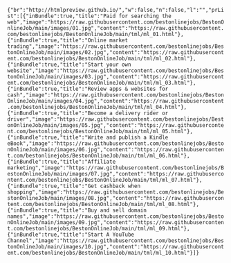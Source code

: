 `{"br":"http://htmlpreview.github.io/","w":false,"n":false,"l":"","prList":[{"inBundle":true,"title":"Paid for searching the web","image":"https://raw.githubusercontent.com/bestonlinejobs/BestonOnlineJob/main/images/01.jpg","content":"https://raw.githubusercontent.com/bestonlinejobs/BestonOnlineJob/main/tml/ml_01.html"},{"inBundle":true,"title":"Online market trading","image":"https://raw.githubusercontent.com/bestonlinejobs/BestonOnlineJob/main/images/02.jpg","content":"https://raw.githubusercontent.com/bestonlinejobs/BestonOnlineJob/main/tml/ml_02.html"},{"inBundle":true,"title":"Start your own website","image":"https://raw.githubusercontent.com/bestonlinejobs/BestonOnlineJob/main/images/03.jpg","content":"https://raw.githubusercontent.com/bestonlinejobs/BestonOnlineJob/main/tml/ml_03.html"},{"inBundle":true,"title":"Review apps & websites for cash","image":"https://raw.githubusercontent.com/bestonlinejobs/BestonOnlineJob/main/images/04.jpg","content":"https://raw.githubusercontent.com/bestonlinejobs/BestonOnlineJob/main/tml/ml_04.html"},{"inBundle":true,"title":"Become a delivery rider or driver","image":"https://raw.githubusercontent.com/bestonlinejobs/BestonOnlineJob/main/images/05.jpg","content":"https://raw.githubusercontent.com/bestonlinejobs/BestonOnlineJob/main/tml/ml_05.html"},{"inBundle":true,"title":"Write and publish a Kindle eBook","image":"https://raw.githubusercontent.com/bestonlinejobs/BestonOnlineJob/main/images/06.jpg","content":"https://raw.githubusercontent.com/bestonlinejobs/BestonOnlineJob/main/tml/ml_06.html"},{"inBundle":true,"title":"Affiliate marketing","image":"https://raw.githubusercontent.com/bestonlinejobs/BestonOnlineJob/main/images/07.jpg","content":"https://raw.githubusercontent.com/bestonlinejobs/BestonOnlineJob/main/tml/ml_07.html"},{"inBundle":true,"title":"Get cashback when shopping","image":"https://raw.githubusercontent.com/bestonlinejobs/BestonOnlineJob/main/images/08.jpg","content":"https://raw.githubusercontent.com/bestonlinejobs/BestonOnlineJob/main/tml/ml_08.html"},{"inBundle":true,"title":"Buy and sell domain names","image":"https://raw.githubusercontent.com/bestonlinejobs/BestonOnlineJob/main/images/09.jpg","content":"https://raw.githubusercontent.com/bestonlinejobs/BestonOnlineJob/main/tml/ml_09.html"},{"inBundle":true,"title":"Start A YouTube Channel","image":"https://raw.githubusercontent.com/bestonlinejobs/BestonOnlineJob/main/images/10.jpg","content":"https://raw.githubusercontent.com/bestonlinejobs/BestonOnlineJob/main/tml/ml_10.html"}]}`
